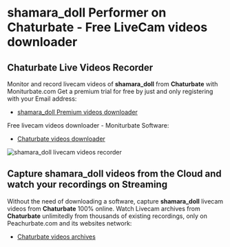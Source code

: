 # shamara_doll Performer on Chaturbate - Free LiveCam videos downloader

## Chaturbate Live Videos Recorder

Monitor and record livecam videos of **shamara_doll** from **Chaturbate** with Moniturbate.com
Get a premium trial for free by just and only registering with your Email address:
* [shamara_doll Premium videos downloader](https://moniturbate.com/request-demo-licence-key.html)

Free livecam videos downloader - Moniturbate Software:
* [Chaturbate videos downloader](https://moniturbate.com/moniturbate-download-software.html)

![shamara_doll livecam videos recorder](https://peachurnet.com/templates/moniturbate-software.png)


## Capture shamara_doll videos from the Cloud and watch your recordings on Streaming

Without the need of downloading a software, capture **shamara_doll** livecam videos from **Chaturbate** 100% online.
Watch Livecam archives from **Chaturbate** unlimitedly from thousands of existing recordings, only on Peachurbate.com and its websites network:
* [Chaturbate videos archives](https://peachurnet.com/)